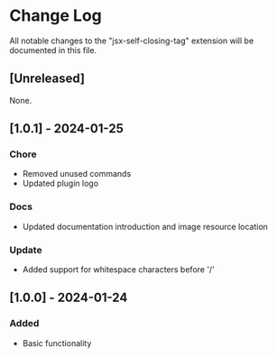 # Change Log

All notable changes to the "jsx-self-closing-tag" extension will be documented in this file.


## [Unreleased]

None.

## [1.0.1] - 2024-01-25

### Chore

- Removed unused commands
- Updated plugin logo

### Docs

- Updated documentation introduction and image resource location

### Update

- Added support for whitespace characters before '/'



## [1.0.0] - 2024-01-24

### Added

- Basic functionality

